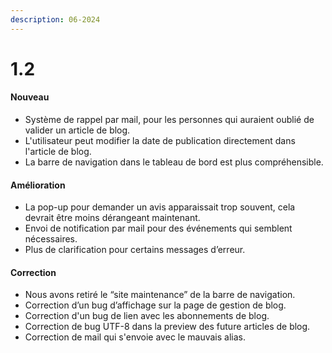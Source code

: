 ```yaml
---
description: 06-2024
---
```


# 1.2

#### Nouveau

* Système de rappel par mail, pour les personnes qui auraient oublié de valider un article de blog.
* L'utilisateur peut modifier la date de publication directement dans l'article de blog.
* La barre de navigation dans le tableau de bord est plus compréhensible.

#### Amélioration

* La pop-up pour demander un avis apparaissait trop souvent, cela devrait être moins dérangeant maintenant.
* Envoi de notification par mail pour des événements qui semblent nécessaires.
* Plus de clarification pour certains messages d’erreur.

#### Correction

* Nous avons retiré le “site maintenance” de la barre de navigation.
* Correction d’un bug d’affichage sur la page de gestion de blog.
* Correction d'un bug de lien avec les abonnements de blog.
* Correction de bug UTF-8 dans la preview des future articles de blog.
* Correction de mail qui s'envoie avec le mauvais alias.
